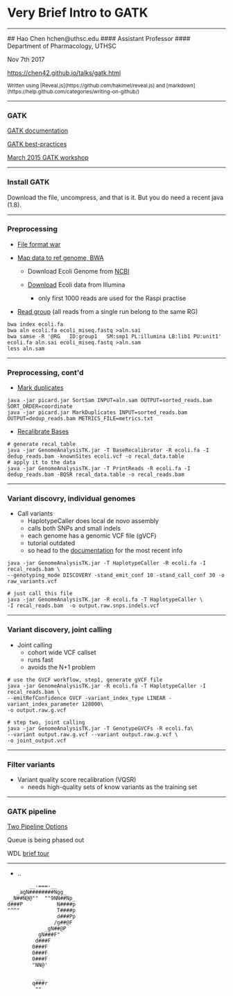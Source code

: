 # Very Brief Intro to GATK
<hr style="color:royalblue">
## Hao Chen
hchen@uthsc.edu 
#### Assistant Professor
#### Department of Pharmacology, UTHSC

Nov 7th 2017

https://chen42.github.io/talks/gatk.html

<small>
Written using [Reveal.js](https://github.com/hakimel/reveal.js) and [markdown](https://help.github.com/categories/writing-on-github/)
</small>

---

### GATK

[GATK documentation](https://software.broadinstitute.org/gatk/documentation/)

[GATK best-practices](https://software.broadinstitute.org/gatk/best-practices/bp_3step.php?case=GermShortWGS&p=1)

[March 2015 GATK workshop](https://www.broadinstitute.org/partnerships/education/broade/best-practices-variant-calling-gatk-1)


---

### Install GATK

Download the file, uncompress, and that is it. But you do need a recent java (1.8). 

---

### Preprocessing

* [File format war](https://blastedbio.blogspot.co.uk/2011/10/fastq-must-die-long-live-sambam.html)

* [Map data to ref genome, BWA](http://bio-bwa.sourceforge.net/bwa.shtml)

	* Download Ecoli Genome from [NCBI](https://www.ncbi.nlm.nih.gov/nuccore/NC_000913.3?report=fasta)

	* [Download](ftp://webdata:webdata@ussd-ftp.illumina.com/Data/SequencingRuns/MG1655/MiSeq_Ecoli_MG1655_110721_PF_R1.fastq.gz) Ecoli data from Illumina 
		* only first 1000 reads are used for the Raspi practise  

* [Read group](https://software.broadinstitute.org/gatk/documentation/article?id=6472) (all reads from a single run belong to the same RG)

```
bwa index ecoli.fa
bwa aln ecoli.fa ecoli_miseq.fastq >aln.sai
bwa samse -R '@RG	ID:group1	SM:smp1	PL:illumina	LB:lib1	PU:unit1' ecoli.fa aln.sai ecoli_miseq.fastq >aln.sam
less aln.sam
```


---
### Preprocessing, cont'd

* [Mark duplicates](https://gatkforums.broadinstitute.org/gatk/discussion/2799/howto-map-and-mark-duplicates)

```
java -jar picard.jar SortSam INPUT=aln.sam OUTPUT=sorted_reads.bam SORT_ORDER=coordinate
java -jar picard.jar MarkDuplicates INPUT=sorted_reads.bam OUTPUT=dedup_reads.bam METRICS_FILE=metrics.txt

```

* [Recalibrate Bases](https://software.broadinstitute.org/gatk/documentation/article?id=2801)

```
# generate recal_table
java -jar GenomeAnalysisTK.jar -T BaseRecalibrator -R ecoli.fa -I dedup_reads.bam -knownSites ecoli.vcf -o recal_data.table
# apply it to the data
java -jar GenomeAnalysisTK.jar -T PrintReads -R ecoli.fa -I dedup_reads.bam -BQSR recal_data.table -o recal_reads.bam

```

---
### Variant discovry, individual genomes

* Call variants
	* HaplotypeCaller does local de novo assembly 
	* calls both SNPs and small indels
	* each genome has a genomic VCF file (gVCF)
	* tutorial outdated
	* so head to the [documentation](https://software.broadinstitute.org/gatk/documentation/tooldocs/current/org_broadinstitute_gatk_tools_walkers_haplotypecaller_HaplotypeCaller.php) for the most recent info

```
java -jar GenomeAnalysisTK.jar -T HaplotypeCaller -R ecoli.fa -I recal_reads.bam \
--genotyping_mode DISCOVERY -stand_emit_conf 10 -stand_call_conf 30 -o raw_variants.vcf

```


```
# just call this file
java -jar GenomeAnalysisTK.jar -R ecoli.fa -T HaplotypeCaller \
-I recal_reads.bam  -o output.raw.snps.indels.vcf
```
---

### Variant discovery, joint calling
* Joint calling
	* cohort wide VCF callset
	* runs fast
	* avoids the N+1 problem

```
# use the GVCF workflow, step1, generate gVCF file
java -jar GenomeAnalysisTK.jar -R ecoli.fa -T HaplotypeCaller -I recal_reads.bam \
--emitRefConfidence GVCF -variant_index_type LINEAR -variant_index_parameter 128000\ 
-o output.raw.g.vcf

# step two, joint calling
java -jar GenomeAnalysisTK.jar -T GenotypeGVCFs -R ecoli.fa\ 
--variant output.raw.g.vcf --variant output.raw.g.vcf \
-o joint_output.vcf 
```

---
### Filter variants

* Variant quality score recalibration (VQSR)
	* needs high-quality sets of know variants as the training set

---
### GATK  pipeline

[Two Pipeline Options](https://software.broadinstitute.org/gatk/documentation/pipelines.php)

Queue is being phased out

WDL [brief tour](https://software.broadinstitute.org/wdl/documentation/topic?name=wdl-scripts)

---
* .. 
```
       __-===-__
   _agN########Ngg_
 _N##N@@""  ""9NN##Np_
d###P           N####p
"^^"            T####p
                d###Pp
               /g##@F
            _gN##@P
          gN###F"
         d###F
        0###F
        0###F
        0###F
        "NN@'

         ___
        q###r
         ""
```
